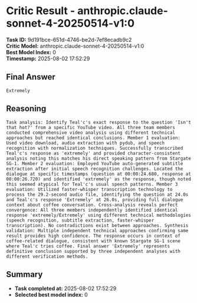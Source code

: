 # Critic Result - anthropic.claude-sonnet-4-20250514-v1:0

**Task ID:** 9d191bce-651d-4746-be2d-7ef8ecadb9c2  
**Critic Model:** anthropic.claude-sonnet-4-20250514-v1:0  
**Best Model Index:** 0  
**Timestamp:** 2025-08-02 17:52:29

## Final Answer
```
Extremely
```

## Reasoning
```
Task analysis: Identify Teal'c's exact response to the question 'Isn't that hot?' from a specific YouTube video. All three team members conducted comprehensive video analysis using different technical approaches but reached identical conclusions. Member 1 evaluation: Used video download, audio extraction with pydub, and speech recognition with normalization techniques. Successfully transcribed Teal'c's response as 'extremely' and provided character-consistent analysis noting this matches his direct speaking pattern from Stargate SG-1. Member 2 evaluation: Employed YouTube auto-generated subtitle extraction after initial speech recognition challenges. Located the dialogue at specific timestamps (question at 00:00:24.680, response at 00:00:26.720) and identified 'extremely' as the response, though noted this seemed atypical for Teal'c's usual speech patterns. Member 3 evaluation: Utilized faster-whisper transcription technology to process the 29.2-second audio file, identifying the question at 24.0s and Teal'c's response 'Extremely' at 26.0s, providing full dialogue context about coffee conversation. Cross-analysis reveals perfect convergence: All three members independently identified identical response 'extremely/Extremely' using different technical methodologies (speech recognition, subtitle extraction, faster-whisper transcription). No contradictions exist between approaches. Synthesis validation: Multiple independent technical approaches confirming same result provides high confidence. The response occurs in context of coffee-related dialogue, consistent with known Stargate SG-1 scene where Teal'c tries coffee. Final answer 'Extremely' represents definitive conclusion supported by three independent analyses with different verification methods.
```

## Summary
- **Task completed at:** 2025-08-02 17:52:29
- **Selected best model index:** 0
